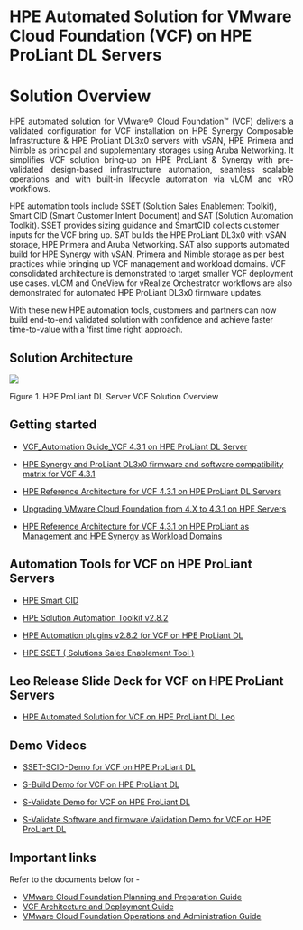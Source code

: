 ﻿# HPE Automated Solution for VMware Cloud Foundation (VCF) on HPE ProLiant DL Servers

# Solution Overview
<p align="justify">HPE automated solution for VMware® Cloud Foundation™ (VCF) delivers a validated configuration for VCF installation on HPE Synergy Composable Infrastructure & HPE ProLiant DL3x0 servers with vSAN, HPE Primera and Nimble as principal and supplementary storages using Aruba Networking. It simplifies VCF solution bring-up on HPE ProLiant & Synergy with pre-validated design-based infrastructure automation, seamless scalable operations and with built-in lifecycle automation via vLCM and vRO workflows.
  
HPE automation tools include SSET (Solution Sales Enablement Toolkit), Smart CID (Smart Customer Intent Document) and SAT (Solution Automation Toolkit). SSET provides sizing guidance and SmartCID collects customer inputs for the VCF bring up. SAT builds the HPE ProLiant DL3x0 with vSAN storage, HPE Primera and Aruba Networking. SAT also supports automated build for HPE Synergy with vSAN, Primera and Nimble storage as per best practices while bringing up VCF management and workload domains. VCF consolidated architecture is demonstrated to target smaller VCF deployment use cases. vLCM and OneView for vRealize Orchestrator workflows are also demonstrated for automated HPE ProLiant DL3x0 firmware updates.
  
With these new HPE automation tools, customers and partners can now build end-to-end validated solution with confidence and achieve faster time-to-value with a ‘first time right’ approach.
</p>

## Solution Architecture

![](Release%20Documents/Leo_Visio.jpg)

Figure 1. HPE ProLiant DL Server VCF Solution Overview



## Getting started

* [VCF_Automation Guide_VCF 4.3.1 on HPE ProLiant DL Server](Release%20Documents/VCF_Automation%20Guide_VCF%204.3.1%20on%20HPE%20Proliant%20DL%20Server.pdf)

* [HPE Synergy and ProLiant DL3x0 firmware and software compatibility matrix for VCF 4.3.1](https://www.hpe.com/psnow/doc/a50004865enw)

* [HPE Reference Architecture for VCF 4.3.1 on HPE ProLiant DL Servers](https://www.hpe.com/psnow/doc/a50005216enw)

* [Upgrading VMware Cloud Foundation from 4.X to 4.3.1 on HPE Servers](https://www.hpe.com/psnow/doc/a50005217enw)

* [HPE Reference Architecture for VCF 4.3.1 on HPE ProLiant as Management and HPE Synergy as Workload Domains](https://www.hpe.com/psnow/doc/a50005225enw)

## Automation Tools for VCF on HPE ProLiant Servers

* [HPE Smart CID](https://smartcid.itcs.hpe.com/)

* [HPE Solution Automation Toolkit v2.8.2](http://16.107.50.87:8081/nexus/content/repositories/LH-SAT/2.8.2/)

* [HPE Automation plugins v2.8.2 for VCF on HPE ProLiant DL]( https://hpe.sharepoint.com/teams/HPE_Automation_Kit/Shared%20Documents/Forms/AllItems.aspx?id=%2Fteams%2FHPE%5FAutomation%5FKit%2FShared%20Documents%2FHPE%20SAT%20v2%2E8%2FPlugins%20for%20VCF%20on%20HPE%20ProLiant%20DL%2F2%2E8%2E2&p=true&originalPath=aHR0cHM6Ly9ocGUuc2hhcmVwb2ludC5jb20vOmY6L3QvSFBFX0F1dG9tYXRpb25fS2l0L0VvRVpKdDBTX1pKRHFKTFp1eGF2YzRRQkdPdlhUajVUWmJaM0NzZzNIaDdYSnc%5FcnRpbWU9QVgxUDVrdVoyVWc)

* [HPE SSET ( Solutions Sales Enablement Tool )](https://sset.ext.hpe.com/UsherAPI/index-new.html)




## Leo Release Slide Deck for VCF on HPE ProLiant Servers
* [HPE Automated Solution for VCF on HPE ProLiant DL Leo]( Release%20Documents/Leo%20VCF%20on%20HPE%20ProLiant%20&%20HPE%20Synergy.pdf)



## Demo Videos
* [SSET-SCID-Demo for VCF on HPE ProLiant DL]( https://hpe.sharepoint.com/sites/msteams_4d09da/Shared%20Documents/Forms/AllItems.aspx?id=%2Fsites%2Fmsteams%5F4d09da%2FShared%20Documents%2FEngineering%20Team%20meeting%2FLeo%2FLeo%5FDemo%2FSSET%5FSCID%2Emp4&parent=%2Fsites%2Fmsteams%5F4d09da%2FShared%20Documents%2FEngineering%20Team%20meeting%2FLeo%2FLeo%5FDemo&p=true&originalPath=aHR0cHM6Ly9ocGUuc2hhcmVwb2ludC5jb20vOnY6L3MvbXN0ZWFtc180ZDA5ZGEvRVZiZnptWjlYV0ZHbzdLYlJkNV9JUmNCMXFINGVtRUU3M3RCSEdqYVl2VVA3UT9ydGltZT1IQWhqLVV1WjJVZw)

* [S-Build Demo for VCF on HPE ProLiant DL]( https://hpe.sharepoint.com/sites/msteams_4d09da/Shared%20Documents/Forms/AllItems.aspx?id=%2Fsites%2Fmsteams%5F4d09da%2FShared%20Documents%2FEngineering%20Team%20meeting%2FLeo%2FLeo%5FDemo%2FS%2DBuild%2Emp4&parent=%2Fsites%2Fmsteams%5F4d09da%2FShared%20Documents%2FEngineering%20Team%20meeting%2FLeo%2FLeo%5FDemo&p=true&originalPath=aHR0cHM6Ly9ocGUuc2hhcmVwb2ludC5jb20vOnY6L3MvbXN0ZWFtc180ZDA5ZGEvRVdqZFpncmJCZ1pKb2hFX21IT2JKT2NCSjV5UndWYVdVVWI1alJNX1ZmM0kxdz9ydGltZT0yR00wQ2t5WjJVZw)

* [S-Validate Demo for VCF on HPE ProLiant DL]( https://hpe.sharepoint.com/sites/msteams_4d09da/Shared%20Documents/Forms/AllItems.aspx?id=%2Fsites%2Fmsteams%5F4d09da%2FShared%20Documents%2FEngineering%20Team%20meeting%2FLeo%2FLeo%5FDemo%2FS%2DValidate%2Emp4&parent=%2Fsites%2Fmsteams%5F4d09da%2FShared%20Documents%2FEngineering%20Team%20meeting%2FLeo%2FLeo%5FDemo&p=true&originalPath=aHR0cHM6Ly9ocGUuc2hhcmVwb2ludC5jb20vOnY6L3MvbXN0ZWFtc180ZDA5ZGEvRVU5ZkNpemM1a2RMdDhSZzN0M01OQ3dCOUJmMWZFdE1IbF9DaTE3T3BCNmkwQT9ydGltZT16VGlORkV5WjJVZw)

* [S-Validate Software and firmware Validation Demo for VCF on HPE ProLiant DL]( https://hpe.sharepoint.com/sites/msteams_4d09da/Shared%20Documents/Forms/AllItems.aspx?id=%2Fsites%2Fmsteams%5F4d09da%2FShared%20Documents%2FEngineering%20Team%20meeting%2FLeo%2FLeo%5FDemo%2FS%2DValidate%2Emp4&parent=%2Fsites%2Fmsteams%5F4d09da%2FShared%20Documents%2FEngineering%20Team%20meeting%2FLeo%2FLeo%5FDemo&p=true&originalPath=aHR0cHM6Ly9ocGUuc2hhcmVwb2ludC5jb20vOnY6L3MvbXN0ZWFtc180ZDA5ZGEvRVU5ZkNpemM1a2RMdDhSZzN0M01OQ3dCOUJmMWZFdE1IbF9DaTE3T3BCNmkwQT9ydGltZT16VGlORkV5WjJVZw)




## Important links 

Refer to the documents below for -
* [VMware Cloud Foundation Planning and Preparation Guide](https://docs.vmware.com/en/VMware-Validated-Design/6.2/vmware-validated-design-62-vmware-cloud-foundation-42-sddc-planning-and-preparation-workbook.zip)
* [VCF Architecture and Deployment Guide](https://docs.vmware.com/en/VMware-Cloud-Foundation/4.2/vcf-42-ovdeploy-guide.pdf)
* [VMware Cloud Foundation Operations and Administration Guide]( https://docs.vmware.com/en/VMware-Cloud-Foundation/4.3/vcf-admin/GUID-D5A44DAA-866D-47C9-B1FB-BF9761F97E36.html)
